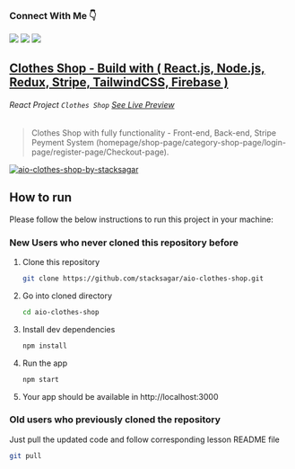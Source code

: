 ### Connect With Me 👇

[![](https://img.shields.io/badge/%20-Linkedin-blue?color=blue&labelColor=blue&logo=linkedin&logoColor=white)](https://www.linkedin.com/in/stacksagar '@stacksagar linkedin profile') [![](https://img.shields.io/badge/%20-Twitter-blue?color=blue&labelColor=blue&logo=twitter&logoColor=white)](https://www.twitter.com/stacksagar '@stacksagar twitter profile') [![](https://img.shields.io/badge/%20-Facebook-blue?color=blue&labelColor=blue&logo=facebook&logoColor=white)](https://www.facebook.com/stacksagar '@stacksagar facebook profile')

## <a href="https://stacksagar.github.io/aio-clothes-shop"> Clothes Shop - Build with ( React.js, Node.js, Redux, Stripe, TailwindCSS, Firebase ) </a>

###### React Project `Clothes Shop` [See Live Preview](https://stacksagar.github.io/aio-clothes-shop 'project of @stacksagar')

> Clothes Shop with fully functionality - Front-end, Back-end, Stripe Peyment System (homepage/shop-page/category-shop-page/login-page/register-page/Checkout-page).
 
 <a href="https://stacksagar.github.io/aio-clothes-shop" >
  <img src="https://i.ibb.co/DkR2ns3/aio-clothes-shop-by-stacksagar-png" alt="aio-clothes-shop-by-stacksagar" border="0">
 </a>

<!-- HOW TO RUN -->

## How to run

Please follow the below instructions to run this project in your machine:

### New Users who never cloned this repository before

1. Clone this repository
   ```sh
   git clone https://github.com/stacksagar/aio-clothes-shop.git
   ```
2. Go into cloned directory
   ```sh
   cd aio-clothes-shop
   ```
3. Install dev dependencies
   ```sh
   npm install
   ``` 
4. Run the app
   ```sh
   npm start
   ```
5. Your app should be available in http://localhost:3000

### Old users who previously cloned the repository

Just pull the updated code and follow corresponding lesson README file

```sh
git pull
```
